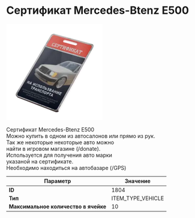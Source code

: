 # Сертификат Mercedes-Btenz E500

![Item Image](../img/1804.webp?raw=true)

Сертификат Mercedes-Btenz E500<br>Можно купить в одном из автосалонов или прямо из рук.<br>Так же некоторые некоторые авто можно<br>найти в игровом магазине (/donate).<br>Используется для получения авто марки <br>указаной на сертификате.<br>Необходимо находиться на автобазаре (/GPS)


| Параметр | Значение |
|----------|----------|
| **ID** | 1804 |
| **Тип** | ITEM_TYPE_VEHICLE |
| **Максимальное количество в ячейке** | 10 |

